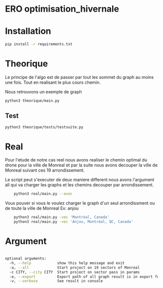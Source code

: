 # ERO optimisation_hivernale

# Installation

```sh
pip install -r requirements.txt
```

# Theorique

Le principe de l'algo est de passer par tout les sommet du graph
au moins une fois.
Tout en realisant le plus cours chemin.

Nous retrouvons un exemple de graph

```sh
python3 theorique/main.py 
```

## Test

```sh
python3 theorique/tests/testsuite.py 
```


# Real

Pour l'etude de notre cas reel nous avons realiser le chemin 
optimal du drone pour la ville de Monreal et par la suite
nous avons decouper la ville de Monreal suivant ces 19
arrondissement.

Le script peut s'executer de deux maniere different nous avons l'argument
all qui va charger les graphs et les chemins decouper
par arrondissement.

```sh
    python3 real/main.py --avec 
```

Vous pouver si vous le voulez charger le graph d'un seul arrondissment
ou de toute la ville de Monreal
Ex: anjou

```sh
    python3 real/main.py -vec 'Montréal, Canada'
    python3 real/main.py -vec 'Anjou, Montréal, QC, Canada'
```

# Argument

```sh

optional arguments:
  -h, --help            show this help message and exit
  -a, --all             Start project on 19 sectors of Monreal
  -c CITY, --city CITY  Start project on sector pass in params
  -e, --export          Export path of all graph result is in export folder
  -v, --verbose         See result in console
```

